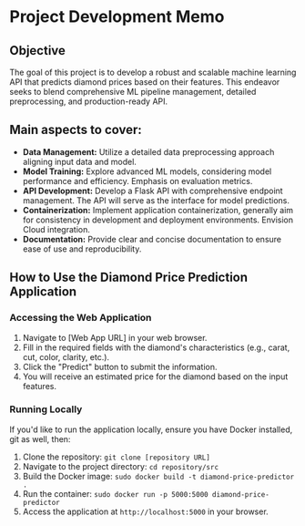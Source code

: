 
# Project Development Memo

## Objective

The goal of this project is to develop a robust and scalable machine learning API that predicts diamond prices based on their features. This endeavor seeks to blend comprehensive ML pipeline management, detailed preprocessing, and production-ready API.

## Main aspects to cover:

- **Data Management:** Utilize a detailed data preprocessing approach aligning input data and model.
- **Model Training:** Explore advanced ML models, considering model performance and efficiency. Emphasis on evaluation metrics.
- **API Development:** Develop a Flask API with comprehensive endpoint management. The API will serve as the interface for model predictions.
- **Containerization:** Implement application containerization, generally aim for consistency in development and deployment environments. Envision Cloud integration.
- **Documentation:** Provide clear and concise documentation to ensure ease of use and reproducibility.


## How to Use the Diamond Price Prediction Application

### Accessing the Web Application

1. Navigate to [Web App URL] in your web browser.
2. Fill in the required fields with the diamond's characteristics (e.g., carat, cut, color, clarity, etc.).
3. Click the "Predict" button to submit the information.
4. You will receive an estimated price for the diamond based on the input features.

### Running Locally

If you'd like to run the application locally, ensure you have Docker installed, git as well, then:

1. Clone the repository: `git clone [repository URL]`
2. Navigate to the project directory: `cd repository/src`
3. Build the Docker image: `sudo docker build -t diamond-price-predictor .`
4. Run the container: `sudo docker run -p 5000:5000 diamond-price-predictor`
5. Access the application at `http://localhost:5000` in your browser.
 

 <!-- Detached mode -->
 <!-- sudo docker run -d -p 5000:5000 diamond-price-predictor -->